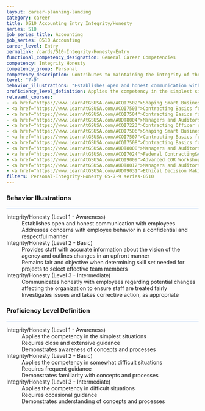 ```yaml
---
layout: career-planning-landing
category: career
title: 0510 Accounting Entry Integrity/Honesty
series: 510
job_series_title: Accounting
job_series: 0510 Accounting
career_level: Entry
permalink: /cards/510-Integrity-Honesty-Entry
functional_competency_designation: General Career Competencies
competency: Integrity Honesty
competency_group: Personal
competency_description: Contributes to maintaining the integrity of the organization; displays high standards of ethical conduct and understands the impact of violating these standards on an organization, self, and others; is trustworthy
level: "7-9"
behavior_illustrations: "Establishes open and honest communication with employees ? Addresses concerns with employee behavior in a confidential and respectful manner ? Provides staff with accurate information about the vision of the agency and outlines changes in an upfront manner ? Remains fair and objective when determining skill set needed for projects to select effective team members ? Communicates honestly with employees regarding potential changes affecting the organization to ensure staff are treated fairly ? Investigates issues and takes corrective action, as appropriate"
proficiency_level_definition: Applies the competency in the simplest situations ? Requires close and extensive guidance ? Demonstrates awareness of concepts and processes ? Applies the competency in somewhat difficult situations ? Requires frequent guidance ? Demonstrates familiarity with concepts and processes  ? Applies the competency in difficult situations ? Requires occasional guidance ? Demonstrates understanding of concepts and processes
relevant_courses: 
- <a href="https://www.LearnAtGSUSA.com/ACQI7502">Shaping Smart Business Arrangements (ACQI7501), GSU</a>
- <a href="https://www.LearnAtGSUSA.com/ACQI7503">Contracting Basics for Administrative Personnel (ACQI7502), GSU</a>
- <a href="https://www.LearnAtGSUSA.com/ACQI7504">Contracting Basics for CORs (ACQI7503), GSU</a>
- <a href="https://www.LearnAtGSUSA.com/AUDT8004">Managers and Auditors Roles in Assessing Internal Controls (AUDT8003), GSU</a>
- <a href="https://www.LearnAtGSUSA.com/ACQI7223">Contracting Officer's Representative Course (ACQI7222), GSU</a>
- <a href="https://www.LearnAtGSUSA.com/ACQI7506">Shaping Smart Business Arrangements (ACQI7501), GSU</a>
- <a href="https://www.LearnAtGSUSA.com/ACQI7507">Contracting Basics for Administrative Personnel (ACQI7502), GSU</a>
- <a href="https://www.LearnAtGSUSA.com/ACQI7508">Contracting Basics for CORs (ACQI7503), GSU</a>
- <a href="https://www.LearnAtGSUSA.com/AUDT8008">Managers and Auditors Roles in Assessing Internal Controls (AUDT8003), GSU</a>
- <a href="https://www.LearnAtGSUSA.com/ACQI7024">Federal Contracting&#58; Ethics Compliance and Enforcement (ACQI7023), GSU</a>
- <a href="https://www.LearnAtGSUSA.com/ACQI9009">Advanced COR Workshop (ACQI9008), GSU</a>
- <a href="https://www.LearnAtGSUSA.com/AUDT8012">Managers and Auditors Roles in Assessing Internal Controls (AUDT8003), GSU</a>
- <a href="https://www.LearnAtGSUSA.com/AUDT9031">Ethical Decision Making for Auditors/Leaders (AUDT9030), GSU</a>
filters: Personal-Integrity-Honesty GS-7-9 series-0510
---
```


<div class="desktop:grid-col-6 margin-y-3">
  <div class="border-top-2 bg-white padding-3 shadow-5 height-full members-hover border-1px button-border border-top-blue radius-lg card-text-color">
    <h3>Behavior Illustrations</h3>
    <hr style="background-color: #1b74e0 !important;"/>
    <dl class="text-base card-content-color"><dt>Integrity/Honesty (Level 1 - Awareness)</dt><dd>Establishes open and honest communication with employees </dd><dd> Addresses concerns with employee behavior in a confidential and respectful manner</dd><dt>Integrity/Honesty (Level 2 - Basic)</dt><dd>Provides staff with accurate information about the vision of the agency and outlines changes in an upfront manner </dd><dd> Remains fair and objective when determining skill set needed for projects to select effective team members</dd><dt>Integrity/Honesty (Level 3 - Intermediate)</dt><dd>Communicates honestly with employees regarding potential changes affecting the organization to ensure staff are treated fairly </dd><dd> Investigates issues and takes corrective action, as appropriate</dd></dl>
  </div>
</div>
<div class="desktop:grid-col-6 margin-y-3">
  <div class="border-top-2 bg-white padding-3 shadow-5 height-full members-hover border-1px button-border border-top-blue radius-lg card-text-color">
    <h3>Proficiency Level Definition</h3>
     <hr style="background-color: #1b74e0 !important;"/>
    <dl class="text-base card-content-color"><dt>Integrity/Honesty (Level 1 - Awareness)</dt><dd>Applies the competency in the simplest situations </dd><dd> Requires close and extensive guidance </dd><dd> Demonstrates awareness of concepts and processes</dd><dt>Integrity/Honesty (Level 2 - Basic)</dt><dd>Applies the competency in somewhat difficult situations </dd><dd> Requires frequent guidance </dd><dd> Demonstrates familiarity with concepts and processes </dd><dt>Integrity/Honesty (Level 3 - Intermediate)</dt><dd>Applies the competency in difficult situations </dd><dd> Requires occasional guidance </dd><dd> Demonstrates understanding of concepts and processes</dd></dl>
  </div>
</div>